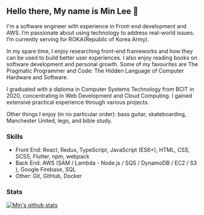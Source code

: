 ## Hello there, My name is Min Lee 👋
I'm a software engineer with experience in Front-end development and AWS. I’m passionate about using technology to address real-world issues. I’m currently serving for ROKA(Republic of Korea Army).

In my spare time, I enjoy researching front-end frameworks and how they can be used to build better user experiences. I also enjoy reading books on software development and personal growth. Some of my favourites are The Pragmatic Programmer and Code: The Hidden Language of Computer Hardware and Software.

I graduated with a diploma in Computer Systems Technology from BCIT in 2020, concentrating in Web Development and Cloud Computing. I gained extensive practical experience through various projects.

Other things I enjoy (in no particular order): bass guitar, skateboarding, Manchester United, lego, and bible study.

### Skills
- Front End: React, Redux, TypeScript, JavaScript (ES6+), HTML, CSS, SCSS, Flutter, npm, webpack
- Back End: AWS (SAM / Lambda - Node.js / SQS / DynamoDB / EC2 / S3 ), Google Firebase, SQL
- Other: Git, GitHub, Docker

### Stats

[![Min's github stats](https://github-readme-stats.vercel.app/api?username=gyeongmin-lee)](https://github.com/anuraghazra/github-readme-stats)

<!--
**gyeongmin-lee/gyeongmin-lee** is a ✨ _special_ ✨ repository because its `README.md` (this file) appears on your GitHub profile.

Here are some ideas to get you started:

- 🔭 I’m currently working on ...
- 🌱 I’m currently learning ...
- 👯 I’m looking to collaborate on ...
- 🤔 I’m looking for help with ...
- 💬 Ask me about ...
- 📫 How to reach me: ...
- 😄 Pronouns: ...
- ⚡ Fun fact: ...
-->

